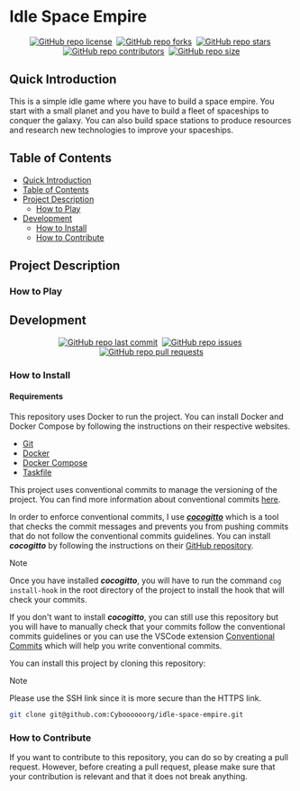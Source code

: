 # Idle Space Empire

<div align="center" markdown="1">

[![GitHub repo license](https://img.shields.io/github/license/Cyboooooorg/idle-space-empire?style=flat&logo=github&logoColor=whitesmoke&label=License)](https://www.gnu.org/licenses/gpl-3.0.fr.html)&#160;
[![GitHub repo forks](https://img.shields.io/github/forks/Cyboooooorg/idle-space-empire?style=flat&logo=github&logoColor=whitesmoke&label=Forks)](https://github.com/Cyboooooorg/idle-space-empire/network)&#160;
[![GitHub repo stars](https://img.shields.io/github/stars/Cyboooooorg/idle-space-empire?style=flat&logo=github&logoColor=whitesmoke&label=Stars)](https://github.com/Cyboooooorg/idle-space-empire/stargazers)&#160;
[![GitHub repo contributors](https://img.shields.io/github/contributors-anon/Cyboooooorg/idle-space-empire?style=flat&logo=github&logoColor=whitesmoke&label=Contributors)](https://github.com/Cyboooooorg/idle-space-empire/graphs/contributors)&#160;
[![GitHub repo size](https://img.shields.io/github/repo-size/Cyboooooorg/idle-space-empire?style=flat&logo=github&logoColor=whitesmoke&label=Repo%20Size)](https://github.com/Cyboooooorg/idle-space-empire/archive/refs/heads/main.zip)

</div>

## Quick Introduction

This is a simple idle game where you have to build a space empire. You start with a small planet and you have to build a fleet of spaceships to conquer the galaxy. You can also build space stations to produce resources and research new technologies to improve your spaceships.

## Table of Contents

- [Quick Introduction](#quick-introduction)
- [Table of Contents](#table-of-contents)
- [Project Description](#project-description)
  - [How to Play](#how-to-play)
- [Development](#development)
  - [How to Install](#how-to-install)
  - [How to Contribute](#how-to-contribute)

## Project Description

<!-- TODO: Add project description -->

### How to Play

<!-- TODO: Add "How to Play" guidelines -->

## Development

<div align="center" markdown="1">

[![GitHub repo last commit](https://img.shields.io/github/last-commit/Cyboooooorg/idle-space-empire?style=flat&logo=github&logoColor=whitesmoke&label=Last%20Commit)](https://github.com/Cyboooooorg/idle-space-empire/graphs/commit-activity)&#160;
[![GitHub repo issues](https://img.shields.io/github/issues/Cyboooooorg/idle-space-empire?style=flat&logo=github&logoColor=whitesmoke&label=Issues)](https://github.com/Cyboooooorg/idle-space-empire/issues)&#160;
[![GitHub repo pull requests](https://img.shields.io/github/issues-pr/Cyboooooorg/idle-space-empire?style=flat&logo=github&logoColor=whitesmoke&label=Pull%20Requests)](https://github.com/Cyboooooorg/idle-space-empire/pulls)

</div>

### How to Install

#### Requirements

This repository uses Docker to run the project. You can install Docker and Docker Compose by following the instructions on their respective websites.

- [Git](https://git-scm.com/)
- [Docker](https://www.docker.com/)
- [Docker Compose](https://docs.docker.com/compose/)
- [Taskfile](https://taskfile.dev/#/installation)

This project uses conventional commits to manage the versioning of the project. You can find more information about conventional commits [here](https://www.conventionalcommits.org/en/v1.0.0/).

In order to enforce conventional commits, I use **_[cocogitto](https://docs.cocogitto.io)_** which is a tool that checks the commit messages and prevents you from pushing commits that do not follow the conventional commits guidelines. You can install **_cocogitto_** by following the instructions on their [GitHub repository](https://github.com/cocogitto/cocogitto).

> [!NOTE]
> Once you have installed **_cocogitto_**, you will have to run the command `cog install-hook` in the root directory of the project to install the hook that will check your commits.

If you don't want to install **_cocogitto_**, you can still use this repository but you will have to manually check that your commits follow the conventional commits guidelines or you can use the VSCode extension [Conventional Commits](https://marketplace.visualstudio.com/items?itemName=vivaxy.vscode-conventional-commits) which will help you write conventional commits.

You can install this project by cloning this repository:

> [!NOTE]
> Please use the SSH link since it is more secure than the HTTPS link.

```bash
git clone git@github.com:Cyboooooorg/idle-space-empire.git
```

### How to Contribute

If you want to contribute to this repository, you can do so by creating a pull request. However, before creating a pull request, please make sure that your contribution is relevant and that it does not break anything.
